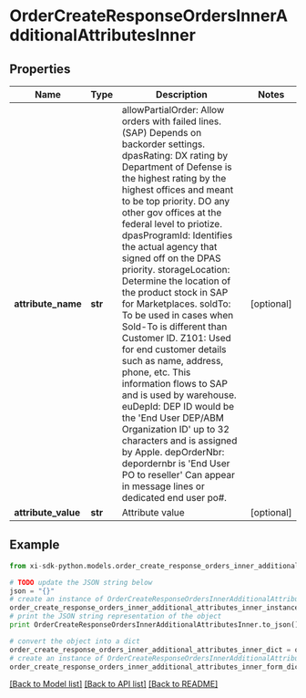 # OrderCreateResponseOrdersInnerAdditionalAttributesInner


## Properties

Name | Type | Description | Notes
------------ | ------------- | ------------- | -------------
**attribute_name** | **str** |  allowPartialOrder: Allow orders with failed lines. (SAP) Depends on backorder settings.   dpasRating: DX rating by Department of Defense is the highest rating by the highest offices and meant to be top priority. DO any other gov offices at the federal level to priotize.   dpasProgramId: Identifies the actual agency that signed off on the DPAS priority.   storageLocation: Determine the location of the product stock in SAP for Marketplaces.  soldTo: To be used in cases when Sold-To is different than Customer ID.  Z101: Used for end customer details such as name, address, phone, etc. This information flows to SAP and is used by warehouse.  euDepId: DEP ID would be the &#39;End User DEP/ABM Organization ID&#39; up to 32 characters and is assigned by Apple.  depOrderNbr: depordernbr is &#39;End User PO to reseller&#39; Can appear in message lines or dedicated end user po#.   | [optional] 
**attribute_value** | **str** | Attribute value | [optional] 

## Example

```python
from xi-sdk-python.models.order_create_response_orders_inner_additional_attributes_inner import OrderCreateResponseOrdersInnerAdditionalAttributesInner

# TODO update the JSON string below
json = "{}"
# create an instance of OrderCreateResponseOrdersInnerAdditionalAttributesInner from a JSON string
order_create_response_orders_inner_additional_attributes_inner_instance = OrderCreateResponseOrdersInnerAdditionalAttributesInner.from_json(json)
# print the JSON string representation of the object
print OrderCreateResponseOrdersInnerAdditionalAttributesInner.to_json()

# convert the object into a dict
order_create_response_orders_inner_additional_attributes_inner_dict = order_create_response_orders_inner_additional_attributes_inner_instance.to_dict()
# create an instance of OrderCreateResponseOrdersInnerAdditionalAttributesInner from a dict
order_create_response_orders_inner_additional_attributes_inner_form_dict = order_create_response_orders_inner_additional_attributes_inner.from_dict(order_create_response_orders_inner_additional_attributes_inner_dict)
```
[[Back to Model list]](../README.md#documentation-for-models) [[Back to API list]](../README.md#documentation-for-api-endpoints) [[Back to README]](../README.md)


